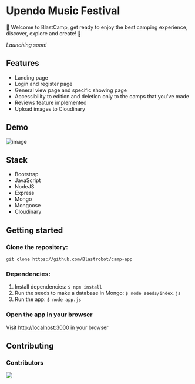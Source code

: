 # Upendo Music Festival

🥳 Welcome to BlastCamp, get ready to enjoy the best camping experience, discover, explore and create! 🎹 <br>

_Launching soon!_

## Features

-   Landing page
-   Login and register page
-   General view page and specific showing page
-   Accessibility to edition and deletion only to the camps that you've made
-   Reviews feature implemented
-   Upload images to Cloudinary

## Demo

![image](https://github.com/Blastrobot/camp-app/assets/114672545/8491f165-7769-40cc-9080-d2dae5c11f32)

## Stack

-   Bootstrap
-   JavaScript
-   NodeJS
-   Express
-   Mongo
-   Mongoose
-   Cloudinary

## Getting started

### Clone the repository:

`git clone https://github.com/Blastrobot/camp-app`

### Dependencies:

1. Install dependencies: `$ npm install`
2. Run the seeds to make a database in Mongo: `$ node seeds/index.js`
3. Run the app: `$ node app.js`

### Open the app in your browser

Visit [http://localhost:3000](http://localhost:3000) in your browser

## Contributing

### Contributors

<a href="https://github.com/blastrobot/camp-app/graphs/contributors">
  <img src="https://contrib.rocks/image?repo=blastrobot/camp-app" />
</a>
